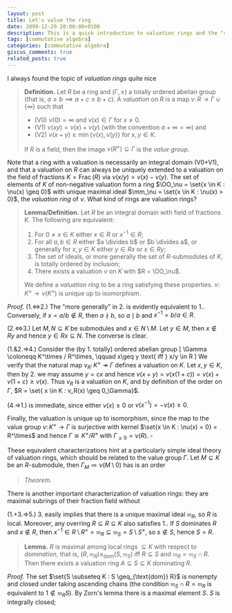```yaml
---
layout: post
title: Let's value the ring
date: 2099-12-29 20:00:00+0100
description: This is a quick introduction to valuation rings and the "spectrum" of a field extension.
tags: [commutative algebra]
categories: [commutative algebra]
giscus_comments: true
related_posts: true
---
```


I always found the topic of *valuation rings* quite nice

> **Definition.** Let $R$ be a ring and $(\Gamma,\geq)$ a totally ordered abelian group (that is, $a \geq b \implies a+c \geq b+c$). A *valuation* on $R$ is a map $v \colon R \to\Gamma \cup \{\infty\}$ such that
>
> * (V0) $\nu(0) = \infty$ and $v(x) \in \Gamma$ for $x \neq 0$.
> * (V1) $\nu(xy) = \nu(x) + \nu(y)$ (with the convention $a+\infty = \infty$) and
> * (V2) $\nu(x+y) \geq \min\{\nu(x),\nu(y)\}$ for $x,y \in K$.
>
> If $R$ is a field, then the image $\nu(R^\times) \subseteq \Gamma$ is the *value group*.

Note that a ring with a valuation is necessarily an integral domain (V0+V1), and that a valuation on $R$ can always be uniquely extended to a valuation on the field of fractions $K = \operatorname{Frac}(R)$ via $\nu(x/y) = \nu(x)-\nu(y)$. The set of elements of $K$ of non-negative valuation form a ring $\OO_\nu = \set{x \in K : \nu(x) \geq 0}$ with unique maximal ideal $\mm_\nu = \set{x \in K : \nu(x) > 0}$, the *valuation ring* of $\nu$. What kind of rings are valuation rings?

> **Lemma/Definition.** Let $R$ be an integral domain with field of fractions $K$. The following are equivalent:
>
> 1. For $0 \neq x \in K$ either $x \in R$ or $x^{-1} \in R$;
> 2. For all $a,b \in R$ either $a \divides b$ or $b \divides a$, or generally for $x,y \in K$ either $y \in Rx$ or $x \in Ry$;
> 3. The set of ideals, or more generally the set of $R$-submodules of $K$, is totally ordered by inclusion;
> 4. There exists a valuation $\nu$ on $K$ with $R = \OO_\nu$.
>
> We define a *valuation ring* to be a ring satisfying these properties. $\nu \colon K^\times \to \nu(K^\times)$ is unique up to isomorphism. 

*Proof.* (1.⇔2.) The "more generally" in 2. is evidently equivalent to 1.. Conversely, if $x = a/b \notin R$, then $a \nmid b$, so $a \mid b$ and $x^{-1} = b/a \in R$.

(2.⇔3.) Let $M, N \subseteq K$ be submodules and $x \in N \setminus M$. Let $y \in M$, then $x \notin Ry$ and hence $y \in Rx \subseteq N$. The converse is clear.

(1.&2.⇒4.) Consider the (by 1. totally) ordered abelian group
\[
\Gamma \coloneqq K^\times / R^\times, \qquad x\geq y \text{ iff } x/y \in R
\]
We verify that the natural map $v_R \colon K^\times \twoheadrightarrow \Gamma$ defines a valuation on $K$. Let $x,y \in K$, then by 2. we may assume $y = cx$ and hence $v(x+y) = v(x(1+c)) = v(x) + v(1+c) \geq v(x)$. Thus $v_R$ is a valuation on $K$, and by definition of the order on $\Gamma$, $R = \set{ x \in K : v_R(x) \geq 0_\Gamma}$.

(4.⇒1.) is immediate, since either $v(x)\geq 0$ or $v(x^{-1}) = -v(x) \geq 0$.

Finally, the valuation is unique up to isomorphism, since the map to the value group $\nu \colon K^\times \to \Gamma$ is surjective with kernel $\set{x \in K : \nu(x) = 0} = R^\times$ and hence $\Gamma \cong K^\times/R^\times$ with $\Gamma_{\geq 0} = \nu(R)$. $\square$

These equivalent characterizations hint at a particularly simple ideal theory of valuation rings, which should be related to the value group $\Gamma$. Let $M \subseteq K$ be an $R$-submodule, then $\Gamma_M \coloneqq \nu(M \setminus 0)$ has is an order

> *Theorem.* 

There is another important characterization of valuation rings: they are maximal subrings of their fraction field without 

(1.+3.⇒5.) 3. easily implies that there is a unique maximal ideal $\mathfrak m_R$, so $R$ is local. Moreover, any overring $R \subseteq R \subseteq K$ also satisfies 1.. If $S$ dominates $R$ and $x \notin R$, then $x^{-1} \in R \setminus R^\times = \mathfrak m_R \subseteq \mathfrak m_S = S \setminus S^\times$, so $s \notin S$, hence $S=R$.

> **Lemma.**  $R$ is maximal among local rings $\subseteq K$ with respect to *domination*, that is, $(R, \mathfrak m_R) \leq_{\text{dom}} (S, \mathfrak m_S)$ iff $R \subseteq S$ and $\mathfrak m_R = \mathfrak m_S \cap R$.
> Then there exists a valuation ring $A \subseteq S \subseteq K$ dominating $R$.

*Proof.* The set $\set{S \subseteq K : S \geq_{\text{dom}} R}$ is nonempty and closed under taking ascending chains (the condition $\mathfrak m_S \cap R = \mathfrak m_R$ is equivalent to $1 \notin \mathfrak m_RS$). By Zorn's lemma there is a maximal element $S$. $S$ is integrally closed;
